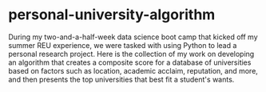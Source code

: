 # personal-university-algorithm

During my two-and-a-half-week data science boot camp that kicked off my summer REU experience, we were tasked with using Python to lead a personal research project. Here is the collection of my work on developing an algorithm that creates a composite score for a database of universities based on factors such as location, academic acclaim, reputation, and more, and then presents the top universities that best fit a student's wants.
